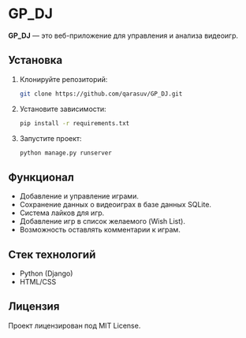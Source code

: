 # GP_DJ

**GP_DJ** — это веб-приложение для управления и анализа видеоигр.

## Установка

1. Клонируйте репозиторий:
    ```bash
    git clone https://github.com/qarasuv/GP_DJ.git
    ```

2. Установите зависимости:
    ```bash
    pip install -r requirements.txt
    ```

3. Запустите проект:
    ```bash
    python manage.py runserver
    ```

## Функционал

- Добавление и управление играми.
- Сохранение данных о видеоиграх в базе данных SQLite.
- Система лайков для игр.
- Добавление игр в список желаемого (Wish List).
- Возможность оставлять комментарии к играм.

## Стек технологий

- Python (Django)
- HTML/CSS

## Лицензия

Проект лицензирован под MIT License.
